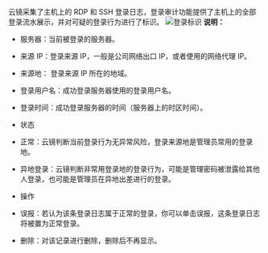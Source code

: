 云镜采集了主机上的 RDP 和 SSH 登录日志，登录审计功能提供了主机上的全部登录流水展示，并对可疑的登录行为进行了标识。
![登录标识](http://imgcache.tce.fsphere.cn/static/mc.qcloudimg.com/static/img/ffca81622dd21ee01f967e6c9bb7bc66/image.png)
**说明：**
- 服务器：当前被登录的服务器。

- 来源 IP：登录来源 IP，一般是公司网络出口 IP，或者使用的网络代理 IP。

- 来源地： 登录来源 IP 所在的地域。

- 登录用户名：成功登录服务器使用的登录用户名。

- 登录时间：成功登录服务器的时间（服务器上的时区时间）。

- 状态
 - 正常：云镜判断当前登录行为无异常风险，登录来源地是管理员常用的登录地。
 - 异地登录：云镜判断非常用登录地的登录行为，可能是管理密码被泄露给其他人登录，也可能是管理员在异地出差进行的登录。

- 操作
 - 误报：若认为该条登录日志属于正常的登录，你可以单击误报，这条登录日志将被置为正常登录。
 - 删除：对该记录进行删除，删除后不再显示。
